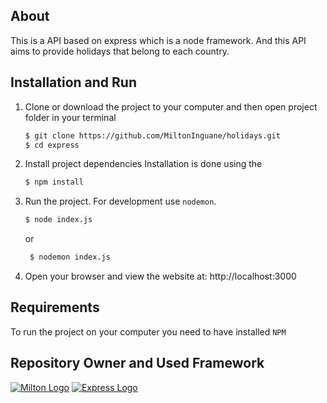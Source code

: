 ##  About
This is a API based on express which is a node framework. And this API aims to provide holidays that belong to each country. 

## Installation and Run
1. Clone or download the project to your computer and then open project folder in your terminal
    ```bash
    $ git clone https://github.com/MiltonInguane/holidays.git
    $ cd express
    ```
2. Install project dependencies 
Installation is done using the

    ```bash
    $ npm install
    ```
3. Run the project. For development use `nodemon`.
    ```bash
    $ node index.js 
    ```
   or
   ```bash
    $ nodemon index.js  
    ```
4. Open your browser and view the website at: http://localhost:3000


## Requirements

  To run the project on your computer you need to have installed `NPM`

## Repository Owner and Used Framework
  
  [![Milton Logo](https://avatars0.githubusercontent.com/u/42754835?s=460&v=4)](http://expressjs.com/)
  [![Express Logo](https://i.cloudup.com/zfY6lL7eFa-3000x3000.png)](http://expressjs.com/)
